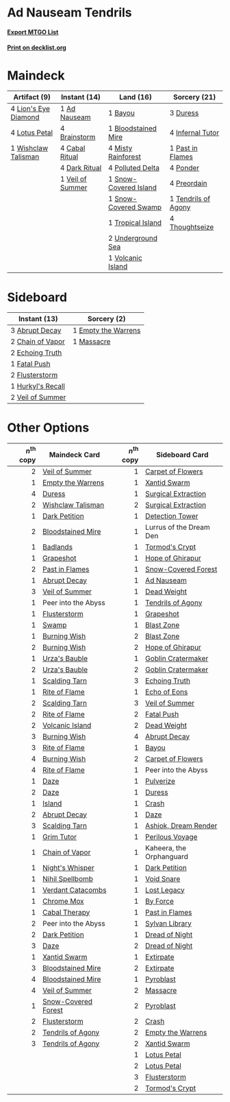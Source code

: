 # Ad Nauseam Tendrils

#### [Export MTGO List](../collection/Ad%20Nauseam%20Tendrils/Ad%20Nauseam%20Tendrils.txt)
#### [Print on decklist.org](http://decklist.org/?deckmain=1%09Ad%20Nauseam%0A1%09Bayou%0A1%09Bloodstained%20Mire%0A4%09Brainstorm%0A4%09Cabal%20Ritual%0A4%09Dark%20Ritual%0A3%09Duress%0A4%09Infernal%20Tutor%0A4%09Lion's%20Eye%20Diamond%0A4%09Lotus%20Petal%0A4%09Misty%20Rainforest%0A1%09Past%20in%20Flames%0A4%09Polluted%20Delta%0A4%09Ponder%0A4%09Preordain%0A1%09Snow-Covered%20Island%0A1%09Snow-Covered%20Swamp%0A1%09Tendrils%20of%20Agony%0A4%09Thoughtseize%0A1%09Tropical%20Island%0A2%09Underground%20Sea%0A1%09Veil%20of%20Summer%0A1%09Volcanic%20Island%0A1%09Wishclaw%20Talisman&deckside=3%09Abrupt%20Decay%0A2%09Chain%20of%20Vapor%0A2%09Echoing%20Truth%0A1%09Empty%20the%20Warrens%0A1%09Fatal%20Push%0A2%09Flusterstorm%0A1%09Hurkyl's%20Recall%0A1%09Massacre%0A2%09Veil%20of%20Summer)
# Maindeck

|                                         Artifact (9)                                         |                                       Instant (14)                                        |                                           Land (16)                                            |                                        Sorcery (21)                                         |
|----------------------------------------------------------------------------------------------|-------------------------------------------------------------------------------------------|------------------------------------------------------------------------------------------------|---------------------------------------------------------------------------------------------|
|4 [Lion's Eye Diamond](http://gatherer.wizards.com/Pages/Card/Details.aspx?multiverseid=3255) |1 [Ad Nauseam](http://gatherer.wizards.com/Pages/Card/Details.aspx?multiverseid=174915)    |1 [Bayou](http://gatherer.wizards.com/Pages/Card/Details.aspx?multiverseid=879)                 |3 [Duress](http://gatherer.wizards.com/Pages/Card/Details.aspx?multiverseid=14557)           |
|4 [Lotus Petal](http://gatherer.wizards.com/Pages/Card/Details.aspx?multiverseid=420602)      |4 [Brainstorm](http://gatherer.wizards.com/Pages/Card/Details.aspx?multiverseid=3897)      |1 [Bloodstained Mire](http://gatherer.wizards.com/Pages/Card/Details.aspx?multiverseid=405094)  |4 [Infernal Tutor](http://gatherer.wizards.com/Pages/Card/Details.aspx?multiverseid=107308)  |
|1 [Wishclaw Talisman](http://gatherer.wizards.com/Pages/Card/Details.aspx?multiverseid=473072)|4 [Cabal Ritual](http://gatherer.wizards.com/Pages/Card/Details.aspx?multiverseid=30564)   |4 [Misty Rainforest](http://gatherer.wizards.com/Pages/Card/Details.aspx?multiverseid=405102)   |1 [Past in Flames](http://gatherer.wizards.com/Pages/Card/Details.aspx?multiverseid=420748)  |
|                                                                                              |4 [Dark Ritual](http://gatherer.wizards.com/Pages/Card/Details.aspx?multiverseid=651)      |4 [Polluted Delta](http://gatherer.wizards.com/Pages/Card/Details.aspx?multiverseid=405104)     |4 [Ponder](http://gatherer.wizards.com/Pages/Card/Details.aspx?multiverseid=451051)          |
|                                                                                              |1 [Veil of Summer](http://gatherer.wizards.com/Pages/Card/Details.aspx?multiverseid=466952)|1 [Snow-Covered Island](http://gatherer.wizards.com/Pages/Card/Details.aspx?multiverseid=121130)|4 [Preordain](http://gatherer.wizards.com/Pages/Card/Details.aspx?multiverseid=405347)       |
|                                                                                              |                                                                                           |1 [Snow-Covered Swamp](http://gatherer.wizards.com/Pages/Card/Details.aspx?multiverseid=121256) |1 [Tendrils of Agony](http://gatherer.wizards.com/Pages/Card/Details.aspx?multiverseid=45842)|
|                                                                                              |                                                                                           |1 [Tropical Island](http://gatherer.wizards.com/Pages/Card/Details.aspx?multiverseid=884)       |4 [Thoughtseize](http://gatherer.wizards.com/Pages/Card/Details.aspx?multiverseid=438676)    |
|                                                                                              |                                                                                           |2 [Underground Sea](http://gatherer.wizards.com/Pages/Card/Details.aspx?multiverseid=886)       |                                                                                             |
|                                                                                              |                                                                                           |1 [Volcanic Island](http://gatherer.wizards.com/Pages/Card/Details.aspx?multiverseid=887)       |                                                                                             |


# Sideboard

|                                        Instant (13)                                        |                                         Sorcery (2)                                          |
|--------------------------------------------------------------------------------------------|----------------------------------------------------------------------------------------------|
|3 [Abrupt Decay](http://gatherer.wizards.com/Pages/Card/Details.aspx?multiverseid=456061)   |1 [Empty the Warrens](http://gatherer.wizards.com/Pages/Card/Details.aspx?multiverseid=426587)|
|2 [Chain of Vapor](http://gatherer.wizards.com/Pages/Card/Details.aspx?multiverseid=420701) |1 [Massacre](http://gatherer.wizards.com/Pages/Card/Details.aspx?multiverseid=21324)          |
|2 [Echoing Truth](http://gatherer.wizards.com/Pages/Card/Details.aspx?multiverseid=405212)  |                                                                                              |
|1 [Fatal Push](http://gatherer.wizards.com/Pages/Card/Details.aspx?multiverseid=423724)     |                                                                                              |
|2 [Flusterstorm](http://gatherer.wizards.com/Pages/Card/Details.aspx?multiverseid=228255)   |                                                                                              |
|1 [Hurkyl's Recall](http://gatherer.wizards.com/Pages/Card/Details.aspx?multiverseid=135260)|                                                                                              |
|2 [Veil of Summer](http://gatherer.wizards.com/Pages/Card/Details.aspx?multiverseid=466952) |                                                                                              |


# Other Options

|*n*<sup>th</sup> copy|                                        Maindeck Card                                         |*n*<sup>th</sup> copy|                                        Sideboard Card                                         |
|--------------------:|----------------------------------------------------------------------------------------------|--------------------:|-----------------------------------------------------------------------------------------------|
|                    2|[Veil of Summer](http://gatherer.wizards.com/Pages/Card/Details.aspx?multiverseid=466952)     |                    1|[Carpet of Flowers](http://gatherer.wizards.com/Pages/Card/Details.aspx?multiverseid=5858)     |
|                    1|[Empty the Warrens](http://gatherer.wizards.com/Pages/Card/Details.aspx?multiverseid=426587)  |                    1|[Xantid Swarm](http://gatherer.wizards.com/Pages/Card/Details.aspx?multiverseid=413735)        |
|                    4|[Duress](http://gatherer.wizards.com/Pages/Card/Details.aspx?multiverseid=14557)              |                    1|[Surgical Extraction](http://gatherer.wizards.com/Pages/Card/Details.aspx?multiverseid=397706) |
|                    2|[Wishclaw Talisman](http://gatherer.wizards.com/Pages/Card/Details.aspx?multiverseid=473072)  |                    2|[Surgical Extraction](http://gatherer.wizards.com/Pages/Card/Details.aspx?multiverseid=397706) |
|                    1|[Dark Petition](http://gatherer.wizards.com/Pages/Card/Details.aspx?multiverseid=398525)      |                    1|[Detection Tower](http://gatherer.wizards.com/Pages/Card/Details.aspx?multiverseid=447386)     |
|                    2|[Bloodstained Mire](http://gatherer.wizards.com/Pages/Card/Details.aspx?multiverseid=405094)  |                    1|Lurrus of the Dream Den                                                                        |
|                    1|[Badlands](http://gatherer.wizards.com/Pages/Card/Details.aspx?multiverseid=878)              |                    1|[Tormod's Crypt](http://gatherer.wizards.com/Pages/Card/Details.aspx?multiverseid=389723)      |
|                    1|[Grapeshot](http://gatherer.wizards.com/Pages/Card/Details.aspx?multiverseid=426588)          |                    1|[Hope of Ghirapur](http://gatherer.wizards.com/Pages/Card/Details.aspx?multiverseid=423821)    |
|                    2|[Past in Flames](http://gatherer.wizards.com/Pages/Card/Details.aspx?multiverseid=420748)     |                    1|[Snow-Covered Forest](http://gatherer.wizards.com/Pages/Card/Details.aspx?multiverseid=121192) |
|                    1|[Abrupt Decay](http://gatherer.wizards.com/Pages/Card/Details.aspx?multiverseid=456061)       |                    1|[Ad Nauseam](http://gatherer.wizards.com/Pages/Card/Details.aspx?multiverseid=174915)          |
|                    3|[Veil of Summer](http://gatherer.wizards.com/Pages/Card/Details.aspx?multiverseid=466952)     |                    1|[Dead Weight](http://gatherer.wizards.com/Pages/Card/Details.aspx?multiverseid=452817)         |
|                    1|Peer into the Abyss                                                                           |                    1|[Tendrils of Agony](http://gatherer.wizards.com/Pages/Card/Details.aspx?multiverseid=45842)    |
|                    1|[Flusterstorm](http://gatherer.wizards.com/Pages/Card/Details.aspx?multiverseid=228255)       |                    1|[Grapeshot](http://gatherer.wizards.com/Pages/Card/Details.aspx?multiverseid=426588)           |
|                    1|[Swamp](http://gatherer.wizards.com/Pages/Card/Details.aspx?multiverseid=439858)              |                    1|[Blast Zone](http://gatherer.wizards.com/Pages/Card/Details.aspx?multiverseid=461171)          |
|                    1|[Burning Wish](http://gatherer.wizards.com/Pages/Card/Details.aspx?multiverseid=416909)       |                    2|[Blast Zone](http://gatherer.wizards.com/Pages/Card/Details.aspx?multiverseid=461171)          |
|                    2|[Burning Wish](http://gatherer.wizards.com/Pages/Card/Details.aspx?multiverseid=416909)       |                    2|[Hope of Ghirapur](http://gatherer.wizards.com/Pages/Card/Details.aspx?multiverseid=423821)    |
|                    1|[Urza's Bauble](http://gatherer.wizards.com/Pages/Card/Details.aspx?multiverseid=3818)        |                    1|[Goblin Cratermaker](http://gatherer.wizards.com/Pages/Card/Details.aspx?multiverseid=452853)  |
|                    2|[Urza's Bauble](http://gatherer.wizards.com/Pages/Card/Details.aspx?multiverseid=3818)        |                    2|[Goblin Cratermaker](http://gatherer.wizards.com/Pages/Card/Details.aspx?multiverseid=452853)  |
|                    1|[Scalding Tarn](http://gatherer.wizards.com/Pages/Card/Details.aspx?multiverseid=405107)      |                    3|[Echoing Truth](http://gatherer.wizards.com/Pages/Card/Details.aspx?multiverseid=405212)       |
|                    1|[Rite of Flame](http://gatherer.wizards.com/Pages/Card/Details.aspx?multiverseid=121217)      |                    1|[Echo of Eons](http://gatherer.wizards.com/Pages/Card/Details.aspx?multiverseid=463995)        |
|                    2|[Scalding Tarn](http://gatherer.wizards.com/Pages/Card/Details.aspx?multiverseid=405107)      |                    3|[Veil of Summer](http://gatherer.wizards.com/Pages/Card/Details.aspx?multiverseid=466952)      |
|                    2|[Rite of Flame](http://gatherer.wizards.com/Pages/Card/Details.aspx?multiverseid=121217)      |                    2|[Fatal Push](http://gatherer.wizards.com/Pages/Card/Details.aspx?multiverseid=423724)          |
|                    2|[Volcanic Island](http://gatherer.wizards.com/Pages/Card/Details.aspx?multiverseid=887)       |                    2|[Dead Weight](http://gatherer.wizards.com/Pages/Card/Details.aspx?multiverseid=452817)         |
|                    3|[Burning Wish](http://gatherer.wizards.com/Pages/Card/Details.aspx?multiverseid=416909)       |                    4|[Abrupt Decay](http://gatherer.wizards.com/Pages/Card/Details.aspx?multiverseid=456061)        |
|                    3|[Rite of Flame](http://gatherer.wizards.com/Pages/Card/Details.aspx?multiverseid=121217)      |                    1|[Bayou](http://gatherer.wizards.com/Pages/Card/Details.aspx?multiverseid=879)                  |
|                    4|[Burning Wish](http://gatherer.wizards.com/Pages/Card/Details.aspx?multiverseid=416909)       |                    2|[Carpet of Flowers](http://gatherer.wizards.com/Pages/Card/Details.aspx?multiverseid=5858)     |
|                    4|[Rite of Flame](http://gatherer.wizards.com/Pages/Card/Details.aspx?multiverseid=121217)      |                    1|Peer into the Abyss                                                                            |
|                    1|[Daze](http://gatherer.wizards.com/Pages/Card/Details.aspx?multiverseid=189255)               |                    1|[Pulverize](http://gatherer.wizards.com/Pages/Card/Details.aspx?multiverseid=19724)            |
|                    2|[Daze](http://gatherer.wizards.com/Pages/Card/Details.aspx?multiverseid=189255)               |                    1|[Duress](http://gatherer.wizards.com/Pages/Card/Details.aspx?multiverseid=14557)               |
|                    1|[Island](http://gatherer.wizards.com/Pages/Card/Details.aspx?multiverseid=439857)             |                    1|[Crash](http://gatherer.wizards.com/Pages/Card/Details.aspx?multiverseid=19616)                |
|                    2|[Abrupt Decay](http://gatherer.wizards.com/Pages/Card/Details.aspx?multiverseid=456061)       |                    1|[Daze](http://gatherer.wizards.com/Pages/Card/Details.aspx?multiverseid=189255)                |
|                    3|[Scalding Tarn](http://gatherer.wizards.com/Pages/Card/Details.aspx?multiverseid=405107)      |                    1|[Ashiok, Dream Render](http://gatherer.wizards.com/Pages/Card/Details.aspx?multiverseid=461155)|
|                    1|[Grim Tutor](http://gatherer.wizards.com/Pages/Card/Details.aspx?multiverseid=201409)         |                    1|[Perilous Voyage](http://gatherer.wizards.com/Pages/Card/Details.aspx?multiverseid=435219)     |
|                    1|[Chain of Vapor](http://gatherer.wizards.com/Pages/Card/Details.aspx?multiverseid=420701)     |                    1|Kaheera, the Orphanguard                                                                       |
|                    1|[Night's Whisper](http://gatherer.wizards.com/Pages/Card/Details.aspx?multiverseid=51178)     |                    1|[Dark Petition](http://gatherer.wizards.com/Pages/Card/Details.aspx?multiverseid=398525)       |
|                    1|[Nihil Spellbomb](http://gatherer.wizards.com/Pages/Card/Details.aspx?multiverseid=442215)    |                    1|[Void Snare](http://gatherer.wizards.com/Pages/Card/Details.aspx?multiverseid=383429)          |
|                    1|[Verdant Catacombs](http://gatherer.wizards.com/Pages/Card/Details.aspx?multiverseid=405113)  |                    1|[Lost Legacy](http://gatherer.wizards.com/Pages/Card/Details.aspx?multiverseid=417661)         |
|                    1|[Chrome Mox](http://gatherer.wizards.com/Pages/Card/Details.aspx?multiverseid=413761)         |                    1|[By Force](http://gatherer.wizards.com/Pages/Card/Details.aspx?multiverseid=426825)            |
|                    1|[Cabal Therapy](http://gatherer.wizards.com/Pages/Card/Details.aspx?multiverseid=413625)      |                    1|[Past in Flames](http://gatherer.wizards.com/Pages/Card/Details.aspx?multiverseid=420748)      |
|                    2|Peer into the Abyss                                                                           |                    1|[Sylvan Library](http://gatherer.wizards.com/Pages/Card/Details.aspx?multiverseid=2240)        |
|                    2|[Dark Petition](http://gatherer.wizards.com/Pages/Card/Details.aspx?multiverseid=398525)      |                    1|[Dread of Night](http://gatherer.wizards.com/Pages/Card/Details.aspx?multiverseid=14580)       |
|                    3|[Daze](http://gatherer.wizards.com/Pages/Card/Details.aspx?multiverseid=189255)               |                    2|[Dread of Night](http://gatherer.wizards.com/Pages/Card/Details.aspx?multiverseid=14580)       |
|                    1|[Xantid Swarm](http://gatherer.wizards.com/Pages/Card/Details.aspx?multiverseid=413735)       |                    1|[Extirpate](http://gatherer.wizards.com/Pages/Card/Details.aspx?multiverseid=370384)           |
|                    3|[Bloodstained Mire](http://gatherer.wizards.com/Pages/Card/Details.aspx?multiverseid=405094)  |                    2|[Extirpate](http://gatherer.wizards.com/Pages/Card/Details.aspx?multiverseid=370384)           |
|                    4|[Bloodstained Mire](http://gatherer.wizards.com/Pages/Card/Details.aspx?multiverseid=405094)  |                    1|[Pyroblast](http://gatherer.wizards.com/Pages/Card/Details.aspx?multiverseid=4083)             |
|                    4|[Veil of Summer](http://gatherer.wizards.com/Pages/Card/Details.aspx?multiverseid=466952)     |                    2|[Massacre](http://gatherer.wizards.com/Pages/Card/Details.aspx?multiverseid=21324)             |
|                    1|[Snow-Covered Forest](http://gatherer.wizards.com/Pages/Card/Details.aspx?multiverseid=121192)|                    2|[Pyroblast](http://gatherer.wizards.com/Pages/Card/Details.aspx?multiverseid=4083)             |
|                    2|[Flusterstorm](http://gatherer.wizards.com/Pages/Card/Details.aspx?multiverseid=228255)       |                    2|[Crash](http://gatherer.wizards.com/Pages/Card/Details.aspx?multiverseid=19616)                |
|                    2|[Tendrils of Agony](http://gatherer.wizards.com/Pages/Card/Details.aspx?multiverseid=45842)   |                    2|[Empty the Warrens](http://gatherer.wizards.com/Pages/Card/Details.aspx?multiverseid=426587)   |
|                    3|[Tendrils of Agony](http://gatherer.wizards.com/Pages/Card/Details.aspx?multiverseid=45842)   |                    2|[Xantid Swarm](http://gatherer.wizards.com/Pages/Card/Details.aspx?multiverseid=413735)        |
|                     |                                                                                              |                    1|[Lotus Petal](http://gatherer.wizards.com/Pages/Card/Details.aspx?multiverseid=420602)         |
|                     |                                                                                              |                    2|[Lotus Petal](http://gatherer.wizards.com/Pages/Card/Details.aspx?multiverseid=420602)         |
|                     |                                                                                              |                    3|[Flusterstorm](http://gatherer.wizards.com/Pages/Card/Details.aspx?multiverseid=228255)        |
|                     |                                                                                              |                    2|[Tormod's Crypt](http://gatherer.wizards.com/Pages/Card/Details.aspx?multiverseid=389723)      |

